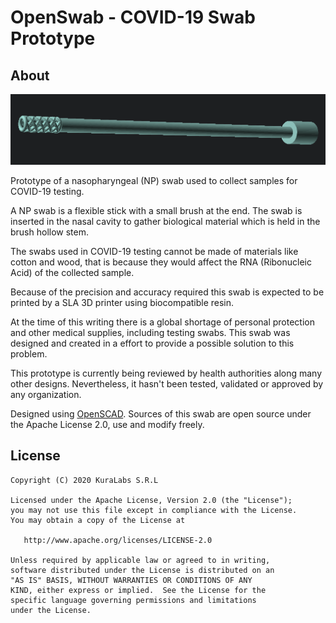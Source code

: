 # OpenSwab - COVID-19 Swab Prototype

## About

![OpenSwab](swab.png "OpenSwab")

Prototype of a nasopharyngeal (NP) swab used to collect samples for COVID-19
testing.

A NP swab is a flexible stick with a small brush at the end. The swab is
inserted in the nasal cavity to gather biological material which is held in the
brush hollow stem.

The swabs used in COVID-19 testing cannot be made of materials like cotton and
wood, that is because they would affect the RNA (Ribonucleic Acid) of the
collected sample.

Because of the precision and accuracy required this swab is expected to be
printed by a SLA 3D printer using biocompatible resin.

At the time of this writing there is a global shortage of personal protection
and other medical supplies, including testing swabs. This swab was designed and
created in a effort to provide a possible solution to this problem.

This prototype is currently being reviewed by health authorities along many
other designs. Nevertheless, it hasn't been tested, validated or approved by
any organization.

Designed using [OpenSCAD](https://www.openscad.org/). Sources of this swab are
open source under the Apache License 2.0, use and modify freely.

## License

```
Copyright (C) 2020 KuraLabs S.R.L

Licensed under the Apache License, Version 2.0 (the "License");
you may not use this file except in compliance with the License.
You may obtain a copy of the License at

   http://www.apache.org/licenses/LICENSE-2.0

Unless required by applicable law or agreed to in writing,
software distributed under the License is distributed on an
"AS IS" BASIS, WITHOUT WARRANTIES OR CONDITIONS OF ANY
KIND, either express or implied.  See the License for the
specific language governing permissions and limitations
under the License.
```

